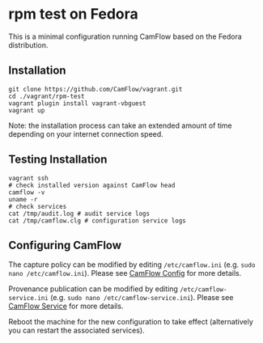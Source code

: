 # rpm test on Fedora

This is a minimal configuration running CamFlow based on the Fedora distribution.

## Installation

```
git clone https://github.com/CamFlow/vagrant.git
cd ./vagrant/rpm-test
vagrant plugin install vagrant-vbguest
vagrant up
```

Note: the installation process can take an extended amount of time depending on your internet connection speed.

## Testing Installation

``` shell
vagrant ssh
# check installed version against CamFlow head
camflow -v
uname -r
# check services
cat /tmp/audit.log # audit service logs
cat /tmp/camflow.clg # configuration service logs
```

## Configuring CamFlow

The capture policy can be modified by editing `/etc/camflow.ini` (e.g. `sudo nano /etc/camflow.ini`). Please see [CamFlow Config](https://github.com/CamFlow/camflow-config) for more details.

Provenance publication can be modified by editing `/etc/camflow-service.ini` (e.g. `sudo nano /etc/camflow-service.ini`). Please see [CamFlow Service](https://github.com/CamFlow/camflow-service) for more details.

Reboot the machine for the new configuration to take effect (alternatively you can restart the associated services).
